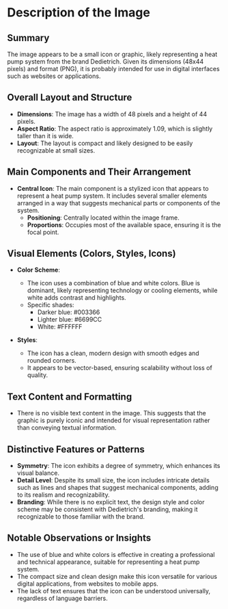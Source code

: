 # Description of the Image

## Summary
The image appears to be a small icon or graphic, likely representing a heat pump system from the brand Dedietrich. Given its dimensions (48x44 pixels) and format (PNG), it is probably intended for use in digital interfaces such as websites or applications.

## Overall Layout and Structure

- **Dimensions**: The image has a width of 48 pixels and a height of 44 pixels.
- **Aspect Ratio**: The aspect ratio is approximately 1.09, which is slightly taller than it is wide.
- **Layout**: The layout is compact and likely designed to be easily recognizable at small sizes.

## Main Components and Their Arrangement

- **Central Icon**: The main component is a stylized icon that appears to represent a heat pump system. It includes several smaller elements arranged in a way that suggests mechanical parts or components of the system.
  - **Positioning**: Centrally located within the image frame.
  - **Proportions**: Occupies most of the available space, ensuring it is the focal point.

## Visual Elements (Colors, Styles, Icons)

- **Color Scheme**:
  - The icon uses a combination of blue and white colors. Blue is dominant, likely representing technology or cooling elements, while white adds contrast and highlights.
  - Specific shades:
    - Darker blue: #003366
    - Lighter blue: #6699CC
    - White: #FFFFFF

- **Styles**:
  - The icon has a clean, modern design with smooth edges and rounded corners.
  - It appears to be vector-based, ensuring scalability without loss of quality.

## Text Content and Formatting

- There is no visible text content in the image. This suggests that the graphic is purely iconic and intended for visual representation rather than conveying textual information.

## Distinctive Features or Patterns

- **Symmetry**: The icon exhibits a degree of symmetry, which enhances its visual balance.
- **Detail Level**: Despite its small size, the icon includes intricate details such as lines and shapes that suggest mechanical components, adding to its realism and recognizability.
- **Branding**: While there is no explicit text, the design style and color scheme may be consistent with Dedietrich's branding, making it recognizable to those familiar with the brand.

## Notable Observations or Insights

- The use of blue and white colors is effective in creating a professional and technical appearance, suitable for representing a heat pump system.
- The compact size and clean design make this icon versatile for various digital applications, from websites to mobile apps.
- The lack of text ensures that the icon can be understood universally, regardless of language barriers.